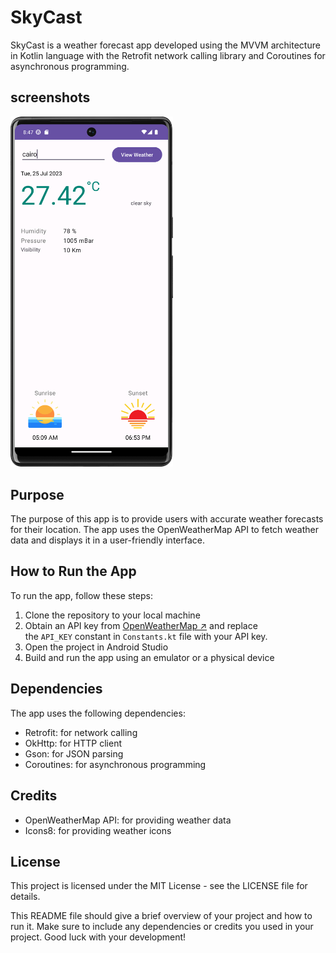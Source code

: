 # SkyCast

SkyCast is a weather forecast app developed using the MVVM architecture in Kotlin language with the Retrofit network calling library and Coroutines for asynchronous programming.
## screenshots

<img src="/res/Screenshot_20230725_084813.png" width="260">

## Purpose

The purpose of this app is to provide users with accurate weather forecasts for their location. The app uses the OpenWeatherMap API to fetch weather data and displays it in a user-friendly interface.

## How to Run the App

To run the app, follow these steps:

1. Clone the repository to your local machine
2. Obtain an API key from [OpenWeatherMap ↗](https://openweathermap.org/api) and replace the `API_KEY` constant in `Constants.kt` file with your API key.
3. Open the project in Android Studio
4. Build and run the app using an emulator or a physical device

## Dependencies

The app uses the following dependencies:

- Retrofit: for network calling
- OkHttp: for HTTP client
- Gson: for JSON parsing
- Coroutines: for asynchronous programming

## Credits

- OpenWeatherMap API: for providing weather data
- Icons8: for providing weather icons

## License

This project is licensed under the MIT License - see the LICENSE file for details.

This README file should give a brief overview of your project and how to run it. Make sure to include any dependencies or credits you used in your project. Good luck with your development!
